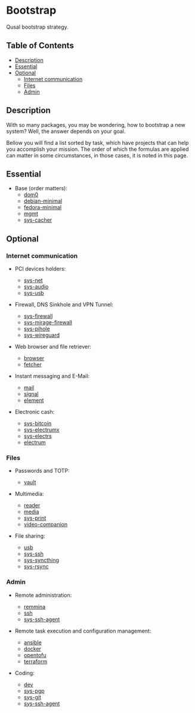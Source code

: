# Bootstrap

Qusal bootstrap strategy.

## Table of Contents

*   [Description](#description)
*   [Essential](#essential)
*   [Optional](#optional)
    *   [Internet communication](#internet-communication)
    *   [Files](#files)
    *   [Admin](#admin)

## Description

With so many packages, you may be wondering, how to bootstrap a new system?
Well, the answer depends on your goal.

Bellow you will find a list sorted by task, which have projects that can help
you accomplish your mission. The order of which the formulas are applied can
matter in some circumstances, in those cases, it is noted in this page.

## Essential

*   Base (order matters):
    *   [dom0](../salt/dom0/README.md)
    *   [debian-minimal](../salt/debian-minimal/README.md)
    *   [fedora-minimal](../salt/fedora-minimal/README.md)
    *   [mgmt](../salt/mgmt/README.md)
    *   [sys-cacher](../salt/sys-cacher/README.md)

## Optional

### Internet communication

*   PCI devices holders:
    *   [sys-net](../salt/sys-net/README.md)
    *   [sys-audio](../salt/sys-audio/README.md)
    *   [sys-usb](../salt/sys-usb/README.md)

*   Firewall, DNS Sinkhole and VPN Tunnel:
    *   [sys-firewall](../salt/sys-firewall/README.md)
    *   [sys-mirage-firewall](../salt/sys-mirage-firewall/README.md)
    *   [sys-pihole](../salt/sys-pihole/README.md)
    *   [sys-wireguard](../salt/sys-wireguard/README.md)

*   Web browser and file retriever:
    *   [browser](../salt/browser/README.md)
    *   [fetcher](../salt/fetcher/README.md)

*   Instant messaging and E-Mail:
    *   [mail](../salt/mail/README.md)
    *   [signal](../salt/signal/README.md)
    *   [element](../salt/element/README.md)

*   Electronic cash:
    *   [sys-bitcoin](../salt/sys-bitcoin/README.md)
    *   [sys-electrumx](../salt/sys-electrumx/README.md)
    *   [sys-electrs](../salt/sys-electrs/README.md)
    *   [electrum](../salt/electrum/README.md)

### Files

*   Passwords and TOTP:
    *   [vault](../salt/vault/README.md)

*   Multimedia:
    *   [reader](../salt/reader/README.md)
    *   [media](../salt/media/README.md)
    *   [sys-print](../salt/sys-print/README.md)
    *   [video-companion](../salt/video-companion/README.md)

*   File sharing:
    *   [usb](../salt/usb/README.md)
    *   [sys-ssh](../salt/sys-ssh/README.md)
    *   [sys-syncthing](../salt/sys-syncthing/README.md)
    *   [sys-rsync](../salt/sys-rsync/README.md)

### Admin

*   Remote administration:
    *   [remmina](../salt/remmina/README.md)
    *   [ssh](../salt/ssh/README.md)
    *   [sys-ssh-agent](../salt/sys-ssh-agent/README.md)

*   Remote task execution and configuration management:
    *   [ansible](../salt/ansible/README.md)
    *   [docker](../salt/docker/README.md)
    *   [opentofu](../salt/opentofu/README.md)
    *   [terraform](../salt/terraform/README.md)

*   Coding:
    *   [dev](../salt/dev/README.md)
    *   [sys-pgp](../salt/sys-pgp/README.md)
    *   [sys-git](../salt/sys-git/README.md)
    *   [sys-ssh-agent](../salt/sys-ssh-agent/README.md)
